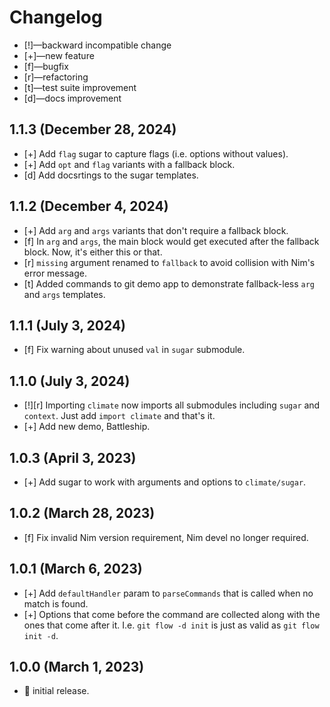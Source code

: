# Changelog

-   [!]—backward incompatible change
-   [+]—new feature
-   [f]—bugfix
-   [r]—refactoring
-   [t]—test suite improvement
-   [d]—docs improvement


## 1.1.3 (December 28, 2024)

-   [+] Add `flag` sugar to capture flags (i.e. options without values).
-   [+] Add `opt` and `flag` variants with a fallback block.
-   [d] Add docsrtings to the sugar templates.


## 1.1.2 (December 4, 2024)

-   [+] Add `arg` and `args` variants that don't require a fallback block.
-   [f] In `arg` and `args`, the main block would get executed after the fallback block. Now, it's either this or that.
-   [r] `missing` argument renamed to `fallback` to avoid collision with Nim's error message.
-   [t] Added commands to git demo app to demonstrate fallback-less `arg` and `args` templates.


## 1.1.1 (July 3, 2024)

-   [f] Fix warning about unused `val` in `sugar` submodule.


## 1.1.0 (July 3, 2024)

-   [!][r] Importing `climate` now imports all submodules including `sugar` and `context`. Just add `import climate` and that's it.
-   [+] Add new demo, Battleship.


## 1.0.3 (April 3, 2023)

-   [+] Add sugar to work with arguments and options to `climate/sugar`.


## 1.0.2 (March 28, 2023)

-   [f] Fix invalid Nim version requirement, Nim devel no longer required.


## 1.0.1 (March 6, 2023)

-   [+] Add `defaultHandler` param to `parseCommands` that is called when no match is found.
-   [+] Options that come before the command are collected along with the ones that come after it. I.e. `git flow -d init` is just as valid as `git flow init -d`.


## 1.0.0 (March 1, 2023)

-   🎉 initial release.

